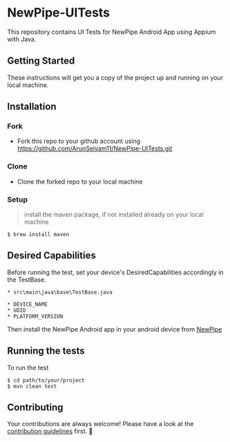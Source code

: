 # NewPipe-UITests 

This repository contains UI Tests for NewPipe Android App using Appium with Java.

## Getting Started

These instructions will get you a copy of the project up and running on your local machine.

## Installation

### Fork

- Fork this repo to your github account using https://github.com/ArunSelvam11/NewPipe-UITests.git

### Clone

- Clone the forked repo to your local machine

### Setup

> install the maven package, if not installed already on your local machine

```shell
$ brew install maven
```

## Desired Capabilities

Before running the test, set your device's DesiredCapabilities accordingly in the TestBase.

```
* src\main\java\base\TestBase.java

* DEVICE_NAME
* UDID 
* PLATFORM_VERSION
```

Then install the NewPipe Android app in your android device from [NewPipe](https://github.com/TeamNewPipe/NewPipe/releases)

## Running the tests

To run the test 

```
$ cd path/to/your/project
$ mvn clean test 
```

## Contributing

Your contributions are always welcome! Please have a look at the [contribution guidelines](CONTRIBUTING.md) first. :tada:
